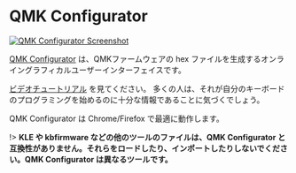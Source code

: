 # QMK Configurator

<!---
  grep --no-filename "^[ ]*git diff" docs/ja/*.md | sh
  original document: 0.9.0:docs/newbs_building_firmware_configurator.md
  git diff 0.9.0 HEAD -- docs/newbs_building_firmware_configurator.md | cat
-->

[![QMK Configurator Screenshot](https://i.imgur.com/anw9cOL.png)](https://config.qmk.fm/)

[QMK Configurator](https://config.qmk.fm) は、QMKファームウェアの hex ファイルを生成するオンライングラフィカルユーザーインターフェイスです。

[ビデオチュートリアル](https://www.youtube.com/watch?v=-imgglzDMdY) を見てください。
多くの人は、それが自分のキーボードのプログラミングを始めるのに十分な情報であることに気づくでしょう。

QMK Configurator は Chrome/Firefox で最適に動作します。

!> **KLE や kbfirmware などの他のツールのファイルは、QMK Configurator と互換性がありません。それらをロードしたり、インポートしたりしないでください。QMK Configurator は異なるツールです。**
